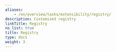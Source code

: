```yaml
---
aliases:
    - /en/overview/tasks/extensibility/registry/
description: Customized registry
linkTitle: Registry
no_list: true
title: Registry
type: docs
weight: 3
---
```

